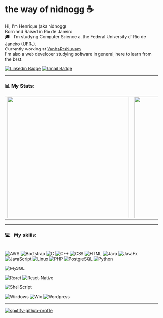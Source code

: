 # the way of nidnogg :coffee:

Hi, I'm Henrique (aka nidnogg) <br/>
Born and Raised in Rio de Janeiro <br/>
🎓 &nbsp; I'm studying Computer Science at the Federal University of Rio de Janeiro ([UFRJ](https://ufrj.br/)). <br/>
Currently working at [VenhaPraNuvem](https://venhapranuvem.com.br/) <br />
I'm also a web developer studying software in general, here to learn from the best.


[![Linkedin Badge](https://img.shields.io/badge/-LinkedIn-0077B5?style=flat&logo=Linkedin&logoColor=white&link=https://www.linkedin.com/in/henrique-vermelho-de-toledo-a087b0152/)](https://www.linkedin.com/in/henrique-vermelho-de-toledo-a087b0152/) [![Gmail Badge](https://img.shields.io/badge/-Gmail-c5392a?style=flat&logo=Gmail&logoColor=white&link=mailto:the.nidnogg@gmail.com)](mailto:the.nidnogg@gmail.com) 

---


### 📊 My Stats:
<center>
<table>
  <tr>
      <td><img width="400px" align="left" src="https://github-readme-stats.vercel.app/api?username=Nidnogg&theme=dracula" /></td>
      <td><img width="400px" align="left" src="https://github-readme-stats.vercel.app/api/top-langs/?username=Nidnogg&hide=html&layout=compact&theme=dracula" /></td>
  </tr>  
</table>
</center>


---

### 💻 &nbsp; My skills: <br/> <br/> 
![AWS](https://img.shields.io/badge/-AWS%20S3-green?style=flat&logoColor=amazon&logo=amazon)
![Bootstrap](https://img.shields.io/badge/-Bootstrap-ff0d00?style=flat&logoColor=white&logo=bootstrap)
![C](https://img.shields.io/badge/-C-brown?style=flat&logoColor=white&logo=c)
![C++](https://img.shields.io/badge/-C++-brown?style=flat&logoColor=white&logo=c%2B%2B)
![CSS](https://img.shields.io/badge/-CSS-196eff?style=flat&logoColor=white&logo=css3)
![HTML](https://img.shields.io/badge/-HTML-ff0d00?style=flat&logoColor=white&logo=html5) 
![Java](https://img.shields.io/badge/-Java-purple?style=flat&logoColor=white&logo=java)
![JavaFx](https://img.shields.io/badge/-JavaFx-purple?style=flat&logoColor=white&logo=java)
![JavaScript](https://img.shields.io/badge/-JavaScript-darkgreen?style=flat&logoColor=white&logo=javascript)
![Linux](https://img.shields.io/badge/-Linux-000?style=flat&logo=linux)
![PHP](https://img.shields.io/badge/-PHP-8993c1?style=flat&logoColor=white&logo=php)
![PostgreSQL](https://img.shields.io/badge/-Postgresql-orange?style=flat&logoColor=white&logo=postgresql)
![Python](https://img.shields.io/badge/-Python-0077B5?style=flat&logoColor=white&logo=python)

![MySQL](https://img.shields.io/badge/-Mysql-orange?style=flat&logoColor=white&logo=mysql)

![React](https://img.shields.io/badge/-React-darkgreen?style=flat&logoColor=white&logo=react)
![React-Native](https://img.shields.io/badge/-React_Native-19a7ff?style=flat&logoColor=white&logo=react)

![ShellScript](https://img.shields.io/badge/-ShellScript-000?style=flat&logo=shellscript)

![Windows](https://img.shields.io/badge/-Windows-000?style=flat&logo=windows)
![Wix](https://img.shields.io/badge/-Wix-ffdd19?style=flat&logoColor=white&logo=wix)
![Wordpress](https://img.shields.io/badge/-Wordpress-ffdd19?style=flat&logoColor=white&logo=wordpress)

---

[![spotify-github-profile](https://spotify-github-profile.vercel.app/api/view?uid=the_zurin&cover_image=true)](https://github.com/kittinan/spotify-github-profile)
